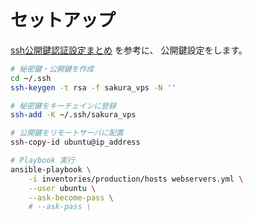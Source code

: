 # セットアップ

[ssh公開鍵認証設定まとめ](https://qiita.com/ir-yk/items/af8550fea92b5c5f7fca) を参考に、
公開鍵設定をします。

```bash
# 秘密鍵・公開鍵を作成
cd ~/.ssh
ssh-keygen -t rsa -f sakura_vps -N ''

# 秘密鍵をキーチェインに登録
ssh-add -K ~/.ssh/sakura_vps

# 公開鍵をリモートサーバに配置
ssh-copy-id ubuntu@ip_address

# Playbook 実行
ansible-playbook \
	-i inventories/production/hosts webservers.yml \
	--user ubuntu \
	--ask-become-pass \
	# --ask-pass \
```
